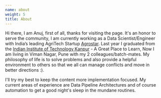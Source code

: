 ```yaml
---
name: about
weight: 5
title: About
---
```



Hi there, I am Anuj, first of all, thanks for visiting the page. It's an honor to serve the community, I am currently working as a Data Scientist/Engineer with India’s leading AgriTech Startup [Agrostar](https://corporate.agrostar.in/). Last year I graduated from the [Indian Institute of Technology Kanpur](https://www.cse.iitk.ac.in/) - A Great Place to Learn, Now I am living in Viman Nagar, Pune with my 2 colleagues/batch-mates. My philosophy of life is to solve problems and also provide a helpful environment to others so that we all can manage conflicts and move in better directions :).


I'll try my best to keep the content more implementation focused. My current areas of experience are Data Pipeline Architectures and of course automation to get a good night's sleep in the mundane routines.
